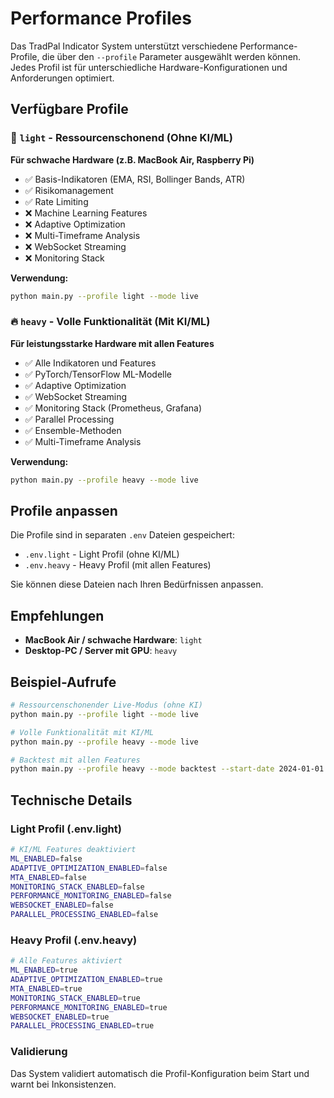 # Performance Profiles

Das TradPal Indicator System unterstützt verschiedene Performance-Profile, die über den `--profile` Parameter ausgewählt werden können. Jedes Profil ist für unterschiedliche Hardware-Konfigurationen und Anforderungen optimiert.

## Verfügbare Profile

### 🚀 `light` - Ressourcenschonend (Ohne KI/ML)
**Für schwache Hardware (z.B. MacBook Air, Raspberry Pi)**
- ✅ Basis-Indikatoren (EMA, RSI, Bollinger Bands, ATR)
- ✅ Risikomanagement
- ✅ Rate Limiting
- ❌ Machine Learning Features
- ❌ Adaptive Optimization
- ❌ Multi-Timeframe Analysis
- ❌ WebSocket Streaming
- ❌ Monitoring Stack

**Verwendung:**
```bash
python main.py --profile light --mode live
```

### 🔥 `heavy` - Volle Funktionalität (Mit KI/ML)
**Für leistungsstarke Hardware mit allen Features**
- ✅ Alle Indikatoren und Features
- ✅ PyTorch/TensorFlow ML-Modelle
- ✅ Adaptive Optimization
- ✅ WebSocket Streaming
- ✅ Monitoring Stack (Prometheus, Grafana)
- ✅ Parallel Processing
- ✅ Ensemble-Methoden
- ✅ Multi-Timeframe Analysis

**Verwendung:**
```bash
python main.py --profile heavy --mode live
```

## Profile anpassen

Die Profile sind in separaten `.env` Dateien gespeichert:
- `.env.light` - Light Profil (ohne KI/ML)
- `.env.heavy` - Heavy Profil (mit allen Features)

Sie können diese Dateien nach Ihren Bedürfnissen anpassen.

## Empfehlungen

- **MacBook Air / schwache Hardware**: `light`
- **Desktop-PC / Server mit GPU**: `heavy`

## Beispiel-Aufrufe

```bash
# Ressourcenschonender Live-Modus (ohne KI)
python main.py --profile light --mode live

# Volle Funktionalität mit KI/ML
python main.py --profile heavy --mode live

# Backtest mit allen Features
python main.py --profile heavy --mode backtest --start-date 2024-01-01
```

## Technische Details

### Light Profil (.env.light)
```bash
# KI/ML Features deaktiviert
ML_ENABLED=false
ADAPTIVE_OPTIMIZATION_ENABLED=false
MTA_ENABLED=false
MONITORING_STACK_ENABLED=false
PERFORMANCE_MONITORING_ENABLED=false
WEBSOCKET_ENABLED=false
PARALLEL_PROCESSING_ENABLED=false
```

### Heavy Profil (.env.heavy)
```bash
# Alle Features aktiviert
ML_ENABLED=true
ADAPTIVE_OPTIMIZATION_ENABLED=true
MTA_ENABLED=true
MONITORING_STACK_ENABLED=true
PERFORMANCE_MONITORING_ENABLED=true
WEBSOCKET_ENABLED=true
PARALLEL_PROCESSING_ENABLED=true
```

### Validierung
Das System validiert automatisch die Profil-Konfiguration beim Start und warnt bei Inkonsistenzen.
